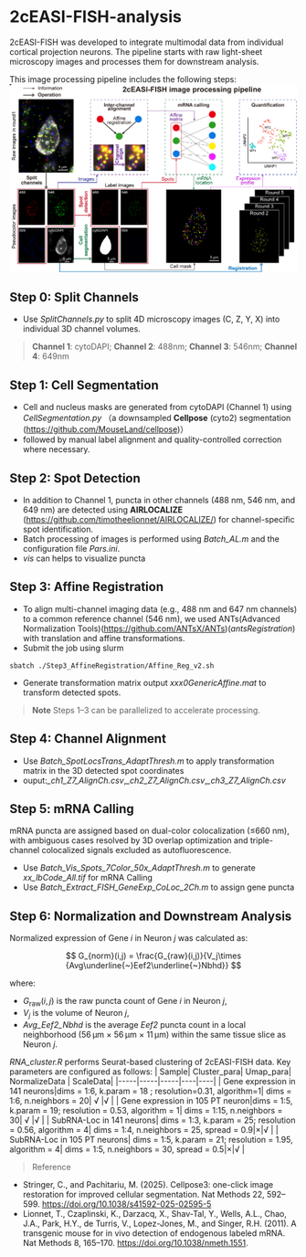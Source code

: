# 2cEASI-FISH-analysis
2cEASI-FISH was developed to integrate multimodal data from individual cortical projection neurons. The pipeline starts with raw light-sheet microscopy images and processes them for downstream analysis.

This image processing pipeline includes the following steps:
![Pipeline_overview](figures/pipeline_image.png)
## Step 0: Split Channels
- Use *SplitChannels.py* to split 4D microscopy images (C, Z, Y, X) into individual 3D channel volumes.
> **Channel 1**: cytoDAPI; **Channel 2**: 488nm; **Channel 3**: 546nm; **Channel 4**: 649nm

## Step 1: Cell Segmentation
- Cell and nucleus masks are generated from cytoDAPI (Channel 1) using *CellSegmentation.py* （a downsampled **Cellpose** (cyto2) segmentation (https://github.com/MouseLand/cellpose)）
- followed by manual label alignment and quality-controlled correction where necessary. 

## Step 2: Spot Detection
- In addition to Channel 1, puncta in other channels (488 nm, 546 nm, and 649 nm) are detected using **AIRLOCALIZE** (https://github.com/timotheelionnet/AIRLOCALIZE/) for channel-specific spot identification.
- Batch processing of images is performed using *Batch_AL.m* and the configuration file *Pars.ini*. 
- *vis* can helps to visualize puncta
## Step 3: Affine Registration
- To align multi-channel imaging data (e.g., 488 nm and 647 nm channels) to a common reference channel (546 nm), we used ANTs(Advanced Normalization Tools)(https://github.com/ANTsX/ANTs)(*antsRegistration*) with translation and affine transformations.
- Submit the job using slurm
```{shell}
sbatch ./Step3_AffineRegistration/Affine_Reg_v2.sh
```
- Generate transformation matrix output *xxx0GenericAffine.mat* to transform detected spots.

> **Note** Steps 1–3 can be parallelized to accelerate processing.

## Step 4: Channel Alignment
- Use *Batch_SpotLocsTrans_AdaptThresh.m* to apply transformation matrix in the 3D detected spot coordinates
- ouput:*_ch1_Z7_AlignCh.csv*,*_ch2_Z7_AlignCh.csv*,*_ch3_Z7_AlignCh.csv*

## Step 5: mRNA Calling
mRNA puncta are assigned based on dual-color colocalization (≤660 nm), with ambiguous cases resolved by 3D overlap optimization and triple-channel colocalized signals excluded as autofluorescence.
- Use *Batch_Vis_Spots_7Color_50x_AdaptThresh.m* to generate *xx_lbCode_All.tif* for mRNA Calling
- Use *Batch_Extract_FISH_GeneExp_CoLoc_2Ch.m* to assign gene puncta

## Step 6: Normalization and Downstream Analysis
Normalized expression of Gene *i* in Neuron *j* was calculated as:

$$
 G_{norm}(i,j) = \frac{G_{raw}(i,j)}{V_j\times {Avg\underline{~}Eef2\underline{~}Nbhd}}
$$

where:
- $G_{\text{raw}}(i,j)$ is the raw puncta count of Gene *i* in Neuron *j*,
- $V_j$ is the volume of Neuron *j*,
- *Avg_Eef2_Nbhd* is the average *Eef2* puncta count in a local neighborhood (56 μm × 56 μm × 11 μm) within the same tissue slice as Neuron *j*.

*RNA_cluster.R* performs Seurat-based clustering of 2cEASI-FISH data. Key parameters are configured as follows:
| Sample| Cluster_para| Umap_para| NormalizeData | ScaleData|
|-----|-----|-----|----|----| 
| Gene expression in 141 neurons|dims = 1:6, k.param = 18 ; resolution=0.31, algorithm=1| dims = 1:6, n.neighbors = 20| √ |√ |
| Gene expression in 105 PT neuron|dims = 1:5, k.param = 19; resolution = 0.53, algorithm = 1| dims = 1:15, n.neighbors = 30| √ |√ |
| SubRNA-Loc in 141 neurons| dims = 1:3, k.param = 25; resolution = 0.56, algorithm = 4| dims = 1:4, n.neighbors = 25, spread = 0.9|×|√ |
| SubRNA-Loc in 105 PT neurons| dims = 1:5, k.param = 21; resolution = 1.95, algorithm = 4| dims = 1:5, n.neighbors = 30, spread = 0.5|×|√ |


> Reference
- Stringer, C., and Pachitariu, M. (2025). Cellpose3: one-click image restoration for improved cellular segmentation. Nat Methods 22, 592–599. https://doi.org/10.1038/s41592-025-02595-5
- Lionnet, T., Czaplinski, K., Darzacq, X., Shav-Tal, Y., Wells, A.L., Chao, J.A., Park, H.Y., de Turris, V., Lopez-Jones, M., and Singer, R.H. (2011). A transgenic mouse for in vivo detection of endogenous labeled mRNA. Nat Methods 8, 165–170. https://doi.org/10.1038/nmeth.1551.
